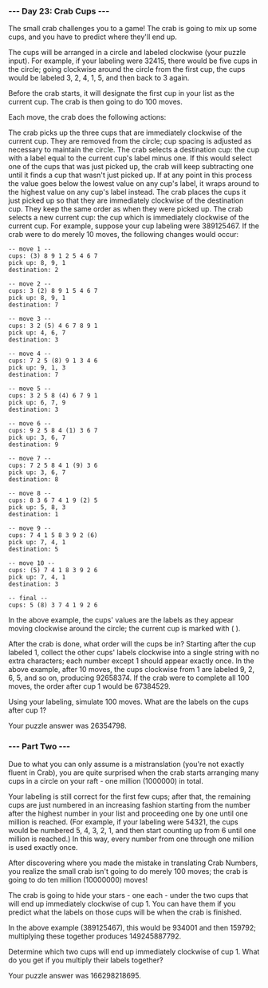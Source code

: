 ### --- Day 23: Crab Cups ---

The small crab challenges you to a game! The crab is going to mix up some cups, and you have to predict where they'll end up.

The cups will be arranged in a circle and labeled clockwise (your puzzle input). For example, if your labeling were 32415, there would be five cups in the circle; going clockwise around the circle from the first cup, the cups would be labeled 3, 2, 4, 1, 5, and then back to 3 again.

Before the crab starts, it will designate the first cup in your list as the current cup. The crab is then going to do 100 moves.

Each move, the crab does the following actions:

The crab picks up the three cups that are immediately clockwise of the current cup. They are removed from the circle; cup spacing is adjusted as necessary to maintain the circle.
The crab selects a destination cup: the cup with a label equal to the current cup's label minus one. If this would select one of the cups that was just picked up, the crab will keep subtracting one until it finds a cup that wasn't just picked up. If at any point in this process the value goes below the lowest value on any cup's label, it wraps around to the highest value on any cup's label instead.
The crab places the cups it just picked up so that they are immediately clockwise of the destination cup. They keep the same order as when they were picked up.
The crab selects a new current cup: the cup which is immediately clockwise of the current cup.
For example, suppose your cup labeling were 389125467. If the crab were to do merely 10 moves, the following changes would occur:

```
-- move 1 --
cups: (3) 8 9 1 2 5 4 6 7
pick up: 8, 9, 1
destination: 2

-- move 2 --
cups: 3 (2) 8 9 1 5 4 6 7
pick up: 8, 9, 1
destination: 7

-- move 3 --
cups: 3 2 (5) 4 6 7 8 9 1
pick up: 4, 6, 7
destination: 3

-- move 4 --
cups: 7 2 5 (8) 9 1 3 4 6
pick up: 9, 1, 3
destination: 7

-- move 5 --
cups: 3 2 5 8 (4) 6 7 9 1
pick up: 6, 7, 9
destination: 3

-- move 6 --
cups: 9 2 5 8 4 (1) 3 6 7
pick up: 3, 6, 7
destination: 9

-- move 7 --
cups: 7 2 5 8 4 1 (9) 3 6
pick up: 3, 6, 7
destination: 8

-- move 8 --
cups: 8 3 6 7 4 1 9 (2) 5
pick up: 5, 8, 3
destination: 1

-- move 9 --
cups: 7 4 1 5 8 3 9 2 (6)
pick up: 7, 4, 1
destination: 5

-- move 10 --
cups: (5) 7 4 1 8 3 9 2 6
pick up: 7, 4, 1
destination: 3

-- final --
cups: 5 (8) 3 7 4 1 9 2 6
```

In the above example, the cups' values are the labels as they appear moving clockwise around the circle; the current cup is marked with ( ).

After the crab is done, what order will the cups be in? Starting after the cup labeled 1, collect the other cups' labels clockwise into a single string with no extra characters; each number except 1 should appear exactly once. In the above example, after 10 moves, the cups clockwise from 1 are labeled 9, 2, 6, 5, and so on, producing 92658374. If the crab were to complete all 100 moves, the order after cup 1 would be 67384529.

Using your labeling, simulate 100 moves. What are the labels on the cups after cup 1?

Your puzzle answer was 26354798.

### --- Part Two ---

Due to what you can only assume is a mistranslation (you're not exactly fluent in Crab), you are quite surprised when the crab starts arranging many cups in a circle on your raft - one million (1000000) in total.

Your labeling is still correct for the first few cups; after that, the remaining cups are just numbered in an increasing fashion starting from the number after the highest number in your list and proceeding one by one until one million is reached. (For example, if your labeling were 54321, the cups would be numbered 5, 4, 3, 2, 1, and then start counting up from 6 until one million is reached.) In this way, every number from one through one million is used exactly once.

After discovering where you made the mistake in translating Crab Numbers, you realize the small crab isn't going to do merely 100 moves; the crab is going to do ten million (10000000) moves!

The crab is going to hide your stars - one each - under the two cups that will end up immediately clockwise of cup 1. You can have them if you predict what the labels on those cups will be when the crab is finished.

In the above example (389125467), this would be 934001 and then 159792; multiplying these together produces 149245887792.

Determine which two cups will end up immediately clockwise of cup 1. What do you get if you multiply their labels together?

Your puzzle answer was 166298218695.
